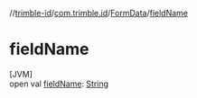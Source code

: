 //[trimble-id](../../../index.md)/[com.trimble.id](../index.md)/[FormData](index.md)/[fieldName](field-name.md)

# fieldName

[JVM]\
open val [fieldName](field-name.md): [String](https://docs.oracle.com/javase/8/docs/api/java/lang/String.html)
